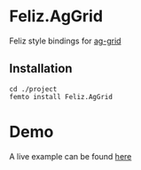 # Feliz.AgGrid

Feliz style bindings for [ag-grid](https://www.npmjs.com/package/ag-grid-react)

## Installation 

```f#
cd ./project 
femto install Feliz.AgGrid
```

# Demo

A live example can be found [here](https://compositionalit.github.io/feliz-ag-grid/)
